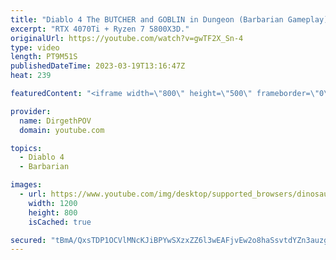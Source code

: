 ```yaml
---
title: "Diablo 4 The BUTCHER and GOBLIN in Dungeon (Barbarian Gameplay)"
excerpt: "RTX 4070Ti + Ryzen 7 5800X3D."
originalUrl: https://youtube.com/watch?v=gwTF2X_Sn-4
type: video
length: PT9M51S
publishedDateTime: 2023-03-19T13:16:47Z
heat: 239

featuredContent: "<iframe width=\"800\" height=\"500\" frameborder=\"0\" src=\"https://www.youtube.com/embed/gwTF2X_Sn-4\" allow=\"accelerometer; autoplay; encrypted-media; gyroscope; picture-in-picture\" allowfullscreen></iframe>"

provider:
  name: DirgethPOV
  domain: youtube.com

topics:
  - Diablo 4
  - Barbarian

images:
  - url: https://www.youtube.com/img/desktop/supported_browsers/dinosaur.png
    width: 1200
    height: 800
    isCached: true

secured: "tBmA/QxsTDP1OCVlMNcKJiBPYwSXzxZZ6l3wEAFjvEw2o8haSsvtdYZn3auzgz+RxaGPpLy2m6kQV2eF4s4/ao1nloYTMCQdPcEtDBoVBhBn7SrF3n5dWpo4hmqtpa+6PGfjYY836pL94b+fpWHYIV3Uid9zitL2kwMtRRuhm2N0Svhnt5Rb+Cmm1v3HlMMN5UHrnPTqzFOf2FdfkbSttMRJe8bsFzM+uaeH2RUwLXujb/NrkRGdrznYmoZ6i++sYqLBk5Qn3NSY97uAWjf1CgC93blwzQ6CubeQLZQZvVsyHWTzliKXWBORx+g3ASavJY0djLQfnJpOUCx3lq7xQrjpNZxil6xf7Qzx1bOXthDUjbtO7xf7Rht5BeQP2p9rMvsoTxQzGu4lQYrqjZZr/2MonzC0sJhTX3UhyK6RdIY=;UDXrFDm61FoUgxrwXCtq9w=="
---
```


